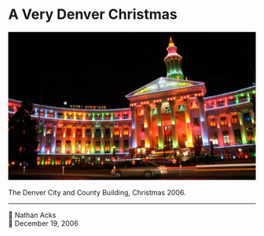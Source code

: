 # A Very Denver Christmas

![Christmas lights on Denver’s City and County building](assets/c5a433023c41e1f0fdf709d5b994fc46.webp)

The Denver City and County Building, Christmas 2006.

- - - -

👤 Nathan Acks  
📅 December 19, 2006
